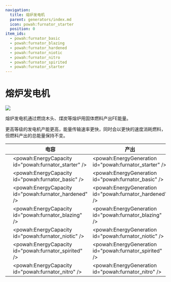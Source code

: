 ```yaml
---
navigation:
  title: 熔炉发电机
  parent: generators/index.md
  icon: powah:furnator_starter
  position: 0
item_ids:
  - powah:furnator_basic
  - powah:furnator_blazing
  - powah:furnator_hardened
  - powah:furnator_niotic
  - powah:furnator_nitro
  - powah:furnator_spirited
  - powah:furnator_starter
---
```


# 熔炉发电机

![](./furnator.png)

熔炉发电机通过燃烧木头、煤炭等熔炉用固体燃料产出FE能量。 

更高等级的发电机产能更高，能量传输速率更快，同时会以更快的速度消耗燃料，但燃料产出的总能量保持不变。 

|                                           | 电容                                                    | 产出                                                      | 最大输出                                               |
| ----------------------------------------- | ----------------------------------------------------- | ------------------------------------------------------- | -------------------------------------------------- |
| <ItemLink id="powah:furnator_starter" />  | <powah:EnergyCapacity id="powah:furnator_starter" />  | <powah:EnergyGeneration id="powah:furnator_starter" />  | <powah:EnergyMaxIO id="powah:furnator_starter" />  |
| <ItemLink id="powah:furnator_basic" />    | <powah:EnergyCapacity id="powah:furnator_basic" />    | <powah:EnergyGeneration id="powah:furnator_basic" />    | <powah:EnergyMaxIO id="powah:furnator_basic" />    |
| <ItemLink id="powah:furnator_hardened" /> | <powah:EnergyCapacity id="powah:furnator_hardened" /> | <powah:EnergyGeneration id="powah:furnator_hardened" /> | <powah:EnergyMaxIO id="powah:furnator_hardened" /> |
| <ItemLink id="powah:furnator_blazing" />  | <powah:EnergyCapacity id="powah:furnator_blazing" />  | <powah:EnergyGeneration id="powah:furnator_blazing" />  | <powah:EnergyMaxIO id="powah:furnator_blazing" />  |
| <ItemLink id="powah:furnator_niotic" />   | <powah:EnergyCapacity id="powah:furnator_niotic" />   | <powah:EnergyGeneration id="powah:furnator_niotic" />   | <powah:EnergyMaxIO id="powah:furnator_niotic" />   |
| <ItemLink id="powah:furnator_spirited" /> | <powah:EnergyCapacity id="powah:furnator_spirited" /> | <powah:EnergyGeneration id="powah:furnator_spirited" /> | <powah:EnergyMaxIO id="powah:furnator_spirited" /> |
| <ItemLink id="powah:furnator_nitro" />    | <powah:EnergyCapacity id="powah:furnator_nitro" />    | <powah:EnergyGeneration id="powah:furnator_nitro" />    | <powah:EnergyMaxIO id="powah:furnator_nitro" />    |

<Row>
<RecipesFor id="powah:furnator_starter" />
<RecipesFor id="powah:furnator_basic" />
<RecipesFor id="powah:furnator_hardened" />
<RecipesFor id="powah:furnator_blazing" />
<RecipesFor id="powah:furnator_niotic" />
<RecipesFor id="powah:furnator_spirited" />
<RecipesFor id="powah:furnator_nitro" />
</Row>